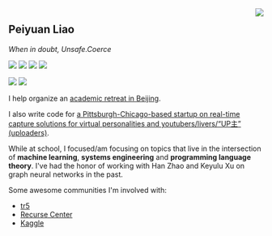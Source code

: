 <a href="#">
<img align="right" src="https://github-readme-stats.vercel.app/api?username=liaopeiyuan&show_icons=true&hide_border=true&icon_color=586069&title_color=a0a9af">
</a>

## Peiyuan Liao

*When in doubt, Unsafe.Coerce*

![](https://img.shields.io/badge/-OCaml-e5cd0c?style=flat-square&logo=OCaml&labelColor=f7df1e&logoColor=000)
![](https://img.shields.io/badge/-Haskell-1572b6?style=flat-square&logo=Haskell&labelColor=1572b6)
![](https://img.shields.io/badge/-Python-333?style=flat-square&logo=Python&logoColor=fff)
![](https://img.shields.io/badge/-C-c14438?style=flat-square&logo=C&logoColor=fff)

![](https://img.shields.io/badge/-PyTorch-e34f26?style=flat-square&logo=PyTorch&logoColor=fff)
![](https://img.shields.io/badge/-TensorFlow-e5cd0c?style=flat-square&logo=TensorFlow&logoColor=fff)

I help organize an [academic retreat in Beijing](https://luntan.io/).

I also write code for [a Pittsburgh-Chicago-based startup on real-time capture solutions for virtual personalities and youtubers/livers/“UP主” (uploaders)](planemirror.tech).

While at school, I focused/am focusing on topics that live in the intersection of **machine learning**, **systems engineering** and **programming language theory**. I've had the honor of working with Han Zhao and Keyulu Xu on graph neural networks in the past.

Some awesome communities I'm involved with:

- [tr5](tr5.org)
- [Recurse Center](recurse.com)
- [Kaggle](kaggle.com)

